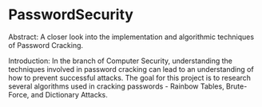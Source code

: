 PasswordSecurity
================

Abstract:
A closer look into the implementation and algorithmic techniques of Password Cracking.

Introduction:
In the branch of Computer Security, understanding the techniques involved in password cracking can lead to an understanding
of how to prevent successful attacks. The goal for this project is to research several algorithms used
in cracking passwords - Rainbow Tables, Brute-Force, and Dictionary Attacks.
